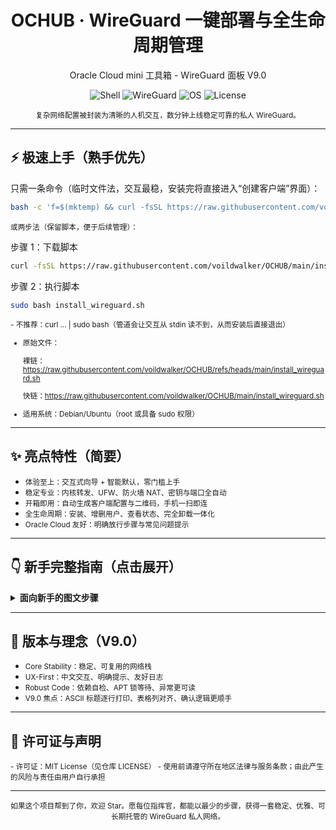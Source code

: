 <div align="center">
<h1>OCHUB · WireGuard 一键部署与全生命周期管理</h1>
<p>Oracle Cloud mini 工具箱 - WireGuard 面板 V9.0</p>
</div>

<p align="center">
  <img alt="Shell" src="https://img.shields.io/badge/shell-bash-121011?style=flat-square&logo=gnu-bash&logoColor=white">
  <img alt="WireGuard" src="https://img.shields.io/badge/WireGuard-Auto%20Installer-88171A?style=flat-square&logo=wireguard&logoColor=white">
  <img alt="OS" src="https://img.shields.io/badge/OS-Debian%2FUbuntu-00A1FF?style=flat-square&logo=linux">
  <img alt="License" src="https://img.shields.io/github/license/voildwalker/OCHUB?style=flat-square">
</p>

<p align="center"><small>复杂网络配置被封装为清晰的人机交互，数分钟上线稳定可靠的私人 WireGuard。</small></p>

---

## ⚡ 极速上手（熟手优先）

只需一条命令（临时文件法，交互最稳，安装完将直接进入“创建客户端”界面）：
```bash
bash -c 'f=$(mktemp) && curl -fsSL https://raw.githubusercontent.com/voildwalker/OCHUB/main/install_wireguard.sh -o "$f" && sudo bash "$f"; rm -f "$f"'
```

<small>
或两步法（保留脚本，便于后续管理）：
</small>

步骤 1：下载脚本
```bash
curl -fsSL https://raw.githubusercontent.com/voildwalker/OCHUB/main/install_wireguard.sh -o install_wireguard.sh
```

步骤 2：执行脚本
```bash
sudo bash install_wireguard.sh
```

<small>
- 不推荐：curl ... | sudo bash（管道会让交互从 stdin 读不到，从而安装后直接退出）

- 原始文件：
  
  裸链：https://raw.githubusercontent.com/voildwalker/OCHUB/refs/heads/main/install_wireguard.sh
  
  快链：https://raw.githubusercontent.com/voildwalker/OCHUB/main/install_wireguard.sh  
  
- 适用系统：Debian/Ubuntu（root 或具备 sudo 权限）
</small>

---

## ✨ 亮点特性（简要）

<ul>
  <li><small>体验至上：交互式向导 + 智能默认，零门槛上手</small></li>
  <li><small>稳定专业：内核转发、UFW、防火墙 NAT、密钥与端口全自动</small></li>
  <li><small>开箱即用：自动生成客户端配置与二维码，手机一扫即连</small></li>
  <li><small>全生命周期：安装、增删用户、查看状态、完全卸载一体化</small></li>
  <li><small>Oracle Cloud 友好：明确放行步骤与常见问题提示</small></li>
</ul>

---

## 👇 新手完整指南（点击展开）

<details>
<summary><b>面向新手的图文步骤</b></summary>

### 1) 安装前：在 Oracle Cloud 放行端口（关键）
- 控制台 → 网络 → 虚拟云网络(VCN) → 安全列表（或 NSG）
- 添加入站规则：
  - 源类型：CIDR
  - 源 CIDR：0.0.0.0/0
  - 协议：UDP
  - 目标端口范围：建议 50000–65535 的高端口（如 51820）
  - 描述：WireGuard Port  
- 提示：99% 的“能连上但无法上网”问题源自此步未正确放行

### 2) 部署脚本（推荐用临时文件法，交互最稳）
```bash
bash -c 'f=$(mktemp) && curl -fsSL https://raw.githubusercontent.com/voildwalker/OCHUB/main/install_wireguard.sh -o "$f" && sudo bash "$f"; rm -f "$f"'
```

或两步法（把脚本留在本机，便于重复进入面板）：

步骤 1：下载脚本
```bash
curl -fsSL https://raw.githubusercontent.com/voildwalker/OCHUB/main/install_wireguard.sh -o install_wireguard.sh
```

步骤 2：执行脚本
```bash
sudo bash install_wireguard.sh
```

- 跟随交互：输入监听端口（与上一步一致）→ 自动创建首个客户端并显示二维码

### 3) 连接设备
- 手机端（Android / iOS）：安装官方 WireGuard → “+” → 从二维码扫描 → 命名并开启
- 电脑端（Windows / macOS）：安装官方客户端 → SFTP 下载配置文件 /root/ochub_wg_clients/<name>.conf → 从文件导入

### 4) 后续管理
- 再次运行脚本进入面板（若已保存到本地）：
  ```bash
  sudo bash ./install_wireguard.sh
  ```
  - 添加/删除客户端
  - 查看活跃状态、握手时间、上下行流量
  - 一键卸载（不可逆）

重要路径  
- 服务器配置：/etc/wireguard/wg0.conf  
- 客户端目录：/root/ochub_wg_clients/

### 5) 常见排错
```bash
# 防火墙状态
sudo ufw status

# 服务状态
sudo systemctl status wg-quick@wg0

# 重启服务
sudo systemctl restart wg-quick@wg0

# 端口占用
sudo ss -lun | grep 51820
```

### 6) 卸载（如需）
- 在面板中选择“卸载 WireGuard”，或手动：
```bash
sudo systemctl stop wg-quick@wg0 && sudo systemctl disable wg-quick@wg0
sudo apt-get remove --purge -y wireguard wireguard-tools qrencode && sudo apt-get autoremove -y
sudo rm -rf /etc/wireguard /root/ochub_wg_clients
```

</details>

---

## 🧭 版本与理念（V9.0）

<ul>
  <li><small>Core Stability：稳定、可复用的网络栈</small></li>
  <li><small>UX-First：中文交互、明确提示、友好日志</small></li>
  <li><small>Robust Code：依赖自检、APT 锁等待、异常更可读</small></li>
  <li><small>V9.0 焦点：ASCII 标题逐行打印、表格列对齐、确认逻辑更顺手</small></li>
</ul>

---

## 📜 许可证与声明
<small>
- 许可证：MIT License（见仓库 LICENSE）  
- 使用前请遵守所在地区法律与服务条款；由此产生的风险与责任由用户自行承担
</small>

---

<p align="center"><small>如果这个项目帮到了你，欢迎 Star。愿每位指挥官，都能以最少的步骤，获得一套稳定、优雅、可长期托管的 WireGuard 私人网络。</small></p>
